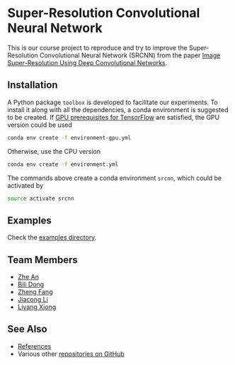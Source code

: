 # Super-Resolution Convolutional Neural Network

This is our course project to reproduce and try to improve the Super-Resolution Convolutional Neural Network (SRCNN) from the paper [Image Super-Resolution Using Deep Convolutional Networks](https://arxiv.org/abs/1501.00092).

## Installation

A Python package `toolbox` is developed to facilitate our experiments. To install it along with all the dependencies, a conda environment is suggested to be created. If [GPU prerequisites for TensorFlow](https://www.tensorflow.org/install/install_sources#optional_install_tensorflow_for_gpu_prerequisites) are satisfied, the GPU version could be used

```bash
conda env create -f environment-gpu.yml
```

Otherwise, use the CPU version

```bash
conda env create -f environment.yml
```

The commands above create a conda environment `srcnn`, which could be activated by

```bash
source activate srcnn
```

## Examples

Check the [examples directory](examples).

## Team Members

* [Zhe An](https://github.com/JasonAn)
* [Bili Dong](https://github.com/qobilidop)
* [Zheng Fang](https://github.com/Catus61)
* [Jiacong Li](https://github.com/jiacong1990)
* [Liyang Xiong](https://github.com/xiongliyang219)

## See Also

* [References](https://github.com/qobilidop/srcnn/wiki/References)
* Various other [repositories on GitHub](https://github.com/search?utf8=%E2%9C%93&q=srcnn)
